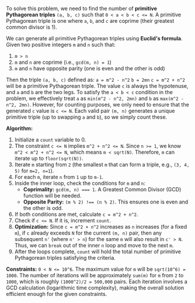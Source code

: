 To solve this problem, we need to find the number of **primitive Pythagorean triples** `(a, b, c)` such that `0 < a < b < c <= N`. A primitive Pythagorean triple is one where `a`, `b`, and `c` are coprime (their greatest common divisor is 1).

We can generate all primitive Pythagorean triples using **Euclid's formula**. Given two positive integers `m` and `n` such that:
1. `m > n`
2. `m` and `n` are coprime (i.e., `gcd(m, n) = 1`)
3. `m` and `n` have opposite parity (one is even and the other is odd)

Then the triple `(a, b, c)` defined as:
`a = m^2 - n^2`
`b = 2mn`
`c = m^2 + n^2`
will be a primitive Pythagorean triple. The value `c` is always the hypotenuse, and `a` and `b` are the two legs. To satisfy the `a < b < c` condition in the problem, we effectively treat `a` as `min(m^2 - n^2, 2mn)` and `b` as `max(m^2 - n^2, 2mn)`. However, for counting purposes, we only need to ensure that the generated `c` value is `c <= N`. Each valid pair `(m, n)` generates a unique primitive triple (up to swapping `a` and `b`), so we simply count these.

**Algorithm:**

1.  Initialize a `count` variable to 0.
2.  The constraint `c <= N` implies `m^2 + n^2 <= N`. Since `n >= 1`, we know `m^2 < m^2 + n^2 <= N`, which means `m < sqrt(N)`. Therefore, `m` can iterate up to `floor(sqrt(N))`.
3.  Iterate `m` starting from `2` (the smallest `m` that can form a triple, e.g., `(3, 4, 5)` for `m=2, n=1`).
4.  For each `m`, iterate `n` from `1` up to `m-1`.
5.  Inside the inner loop, check the conditions for `m` and `n`:
    *   **Coprimality:** `gcd(m, n) === 1`. A Greatest Common Divisor (GCD) function will be needed.
    *   **Opposite Parity:** `(m % 2) !== (n % 2)`. This ensures one is even and the other is odd.
6.  If both conditions are met, calculate `c = m^2 + n^2`.
7.  Check if `c <= N`. If it is, increment `count`.
8.  **Optimization:** Since `c = m^2 + n^2` increases as `n` increases (for a fixed `m`), if `c` already exceeds `N` for the current `(m, n)` pair, then any subsequent `n'` (where `n' > n`) for the same `m` will also result in `c' > N`. Thus, we can `break` out of the inner `n` loop and move to the next `m`.
9.  After the loops complete, `count` will hold the total number of primitive Pythagorean triples satisfying the criteria.

**Constraints:** `0 < N <= 10^6`.
The maximum value for `m` will be `sqrt(10^6) = 1000`. The number of iterations will be approximately `sum(m)` for `m` from `2` to `1000`, which is roughly `(1000^2)/2 = 500,000` pairs. Each iteration involves a GCD calculation (logarithmic time complexity), making the overall solution efficient enough for the given constraints.
